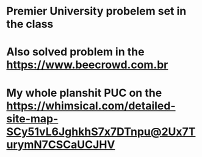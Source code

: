 # Premier University probelem set in the class
# Also solved problem in the https://www.beecrowd.com.br
# My whole planshit PUC on the https://whimsical.com/detailed-site-map-SCy51vL6JghkhS7x7DTnpu@2Ux7TurymN7CSCaUCJHV
